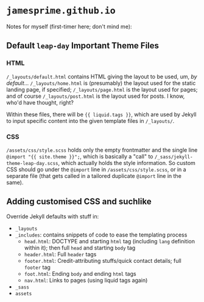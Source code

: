 # `jamesprime.github.io`

Notes for myself (first-timer here; don't mind me):

## Default `leap-day` Important Theme Files

### HTML

`/_layouts/default.html` contains HTML giving the layout to be used, um, *by default*...  `/_layouts/home.html` is (presumably) the layout used for the static landing page, if specified; `/_layouts/page.html` is the layout used for pages; and of course `/_layouts/post.html` is the layout used for posts.  I know, who'd have thought, right?

Within these files, there will be `{{ liquid.tags }}`, which are used by Jekyll to input specific content into the given template files in `/_layouts/`.

### CSS

`/assets/css/style.scss` holds only the empty frontmatter and the single line `@import "{{ site.theme }}";`, which is basically a "call" to `/_sass/jekyll-theme-leap-day.scss`, which actually holds the style information.  So custom CSS should go under the `@import` line in `/assets/css/style.scss`, or in a separate file (that gets called in a tailored duplicate `@import` line in the same).

## Adding customised CSS and suchlike

Override Jekyll defaults with stuff in:

* `_layouts`
* `_includes`: contains snippets of code to ease the templating process
    * `head.html`: DOCTYPE and starting `html` tag (including `lang` definition within it); then full `head` and starting `body` tag
    * `header.html`: Full `header` tags
    * `footer.html`: Credit-attributing stuffs/quick contact details; full `footer` tag
    * `foot.html`: Ending `body` and ending `html` tags
    * `nav.html`: Links to pages (using liquid tags again)
* `_sass`
* `assets`

